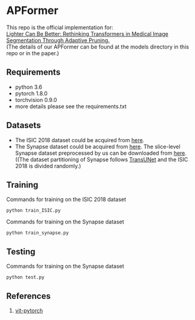 # APFormer

This repo is the official implementation for:\
[Lighter Can Be Better: Rethinking Transformers in Medical Image Segmentation Through Adaptive Pruning.](https://ieeexplore.ieee.org/abstract/document/10050127)\
(The details of our APFormer can be found at the models directory in this repo or in the paper.)

## Requirements

* python 3.6
* pytorch 1.8.0
* torchvision 0.9.0
* more details please see the requirements.txt

## Datasets

* The ISIC 2018 dataset could be acquired from [here](https://challenge.isic-archive.com/data/). 
* The Synapse dataset could be acquired from [here](https://www.synapse.org/#!Synapse:syn3193805/wiki/217789).  The slice-level Synapse dataset preprocessed by us can be downloaded from [here](https://drive.google.com/file/d/1RxmQP_4grIdFrjwHGevPxmS5aAfVq6VP/view?usp=share_link).\
((The dataset partitioning of Synapse follows [TransUNet](https://github.com/Beckschen/TransUNet) and the ISIC 2018 is divided randomly.)

## Training

Commands for training on the ISIC 2018 dataset
```
python train_ISIC.py
```
Commands for training on the Synapse dataset
```
python train_synapse.py
```
## Testing

Commands for training on the Synapse dataset
``` 
python test.py
```
## References

1. [vit-pytorch](https://github.com/lucidrains/vit-pytorch)
